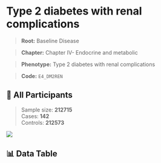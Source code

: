 # Type 2 diabetes with renal complications

> **Root:** Baseline Disease  

> **Chapter:** Chapter IV- Endocrine and metabolic  

> **Phenotype:** Type 2 diabetes with renal complications  

> **Code:** `E4_DM2REN`

## 🧪 All Participants  
> Sample size: **212715**  
> Cases: **142**  
> Controls: **212573**
<img src="/Sensitive/Figures/ALL/Incidence/E4_DM2REN.png"/>

## 📊 Data Table
<CsvTableMRF src="/Sensitive/Data/ALL/Incidence/COX_E4_DM2REN.csv"/>

